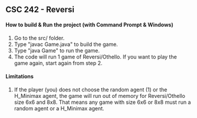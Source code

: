 ## CSC 242 - Reversi

#### How to build & Run the project (with Command Prompt & Windows)
1.  Go to the src/ folder.
2.  Type "javac Game.java" to build the game.
3.  Type "java Game" to run the game.
4.  The code will run 1 game of Reversi/Othello.
    If you want to play the game again, start again from step 2.

#### Limitations
1.  If the player (you) does not choose the random agent (1) or the H_Minimax agent, the game will run out of memory for Reversi/Othello size 6x6 and 8x8. That means any game with size 6x6 or 8x8 must run a random agent or a H_Minimax agent.
